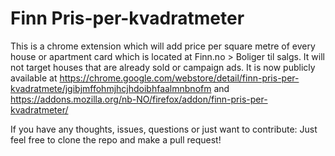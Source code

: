 # Finn Pris-per-kvadratmeter

This is a chrome extension which will add price per square metre of every house or apartment card which is located at Finn.no > Boliger til salgs. It will not target houses that are already sold or campaign ads. It is now publicly available at https://chrome.google.com/webstore/detail/finn-pris-per-kvadratmete/jgibjmffohmjhcjhdoibhfaalmnbnofm and https://addons.mozilla.org/nb-NO/firefox/addon/finn-pris-per-kvadratmeter/

If you have any thoughts, issues, questions or just want to contribute: Just feel free to clone the repo and make a pull request!
